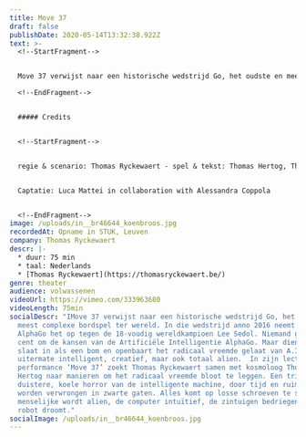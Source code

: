 ```yaml
---
title: Move 37
draft: false
publishDate: 2020-05-14T13:32:38.922Z
text: >-
  <!--StartFragment-->


  Move 37 verwijst naar een historische wedstrijd Go, het oudste en meest complexe bordspel ter wereld. In die wedstrijd anno 2016 neemt Google’s AlphaGo het op tegen de 18-voudig wereldkampioen Lee Sedol. Niemand gaf een cent om de kansen van de Artificiële Intelligentie AlphaGo. Maar diens zet 37 slaat in als een bom en openbaart het radicaal vreemde gelaat van A.I.: uitermate intelligent, creatief, maar ook totaal alien. In zijn lecture performance ‘Move 37’ zoekt Thomas Ryckewaert samen met kosmoloog Thomas Hertog naar manieren om het radicaal vreemde bloot te leggen. Een trip door de duistere, koele horror van de intelligente machine, door tijd en ruimte die worden verwrongen in zwarte gaten. Alles komt op losse schroeven te staan; het menselijke wordt alien, de computer intuïtief, de zintuigen bedriegen en de robot droomt.\

  <!--EndFragment-->


  ##### Credits


  <!--StartFragment-->


  regie & scenario: Thomas Ryckewaert - spel & tekst: Thomas Hertog, Thomas Ryckewaert - dramaturgie: Kristof Van Baarle - scenografie: Erki De Vries - licht: Janneke Donkersloot & Giacomo Gorini - geluid: Jürgen Deblonde - video: Paul Van Caudenberg - kostuums: Andrea Kränzlin - regie-assistentie: Sibran Sampers - stage: Margarida Ramalhete - productieleidster: Charlotte Cornelissen - management: Karen Feys\ \ coproducenten: Platform 0090, Instituut voor Theoretische Fysica (KULeuven), deSingel Internationale Kunstcampus, Het Laatste Bedrijf\ \ \ in samenwerking met: WP Zimmer, BUDA\ \ Deze productie kwam tot stand met de steun van de Tax Shelter maatregel van de Belgische Federale Overheid, Gallop Tax Shelter en met de steun van de Vlaamse Overheid.


  Captatie: Luca Mattei in collaboration with Alessandra Coppola


  <!--EndFragment-->
image: /uploads/in__br46644_koenbroos.jpg
recordedAt: Opname in STUK, Leuven
company: Thomas Ryckewaert
descr: |-
  * duur: 75 min
  * taal: Nederlands
  * [Thomas Ryckewaert](https://thomasryckewaert.be/)
genre: theater
audience: volwassenen
videoUrl: https://vimeo.com/333963680
videoLength: 75min
socialDescr: "IMove 37 verwijst naar een historische wedstrijd Go, het oudste en
  meest complexe bordspel ter wereld. In die wedstrijd anno 2016 neemt Google’s
  AlphaGo het op tegen de 18-voudig wereldkampioen Lee Sedol. Niemand gaf een
  cent om de kansen van de Artificiële Intelligentie AlphaGo. Maar diens zet 37
  slaat in als een bom en openbaart het radicaal vreemde gelaat van A.I.:
  uitermate intelligent, creatief, maar ook totaal alien.  In zijn lecture
  performance ‘Move 37’ zoekt Thomas Ryckewaert samen met kosmoloog Thomas
  Hertog naar manieren om het radicaal vreemde bloot te leggen. Een trip door de
  duistere, koele horror van de intelligente machine, door tijd en ruimte die
  worden verwrongen in zwarte gaten. Alles komt op losse schroeven te staan; het
  menselijke wordt alien, de computer intuïtief, de zintuigen bedriegen en de
  robot droomt."
socialImage: /uploads/in__br46644_koenbroos.jpg
---
```

